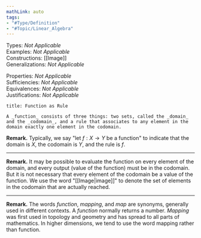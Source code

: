 ```yaml
---
mathLink: auto
tags:
- "#Type/Definition"
- "#Topic/Linear_Algebra"
---
```

Types: <i>Not Applicable</i>  
Examples: <i>Not Applicable</i>  
Constructions: [[Image]]  
Generalizations: <i>Not Applicable</i>  

Properties: <i>Not Applicable</i>  
Sufficiencies: <i>Not Applicable</i>  
Equivalences: <i>Not Applicable</i>  
Justifications: <i>Not Applicable</i>  

``` ad-Definition
title: Function as Rule

A _function_ consists of three things: two sets, called the _domain_ and the _codomain_, and a rule that associates to any element in the domain exactly one element in the codomain.

```

**Remark.** Typically, we say "let $f:X\to Y$ be a function" to indicate that the domain is $X$, the codomain is $Y$, and the rule is $f$.

---

**Remark.** It may be possible to evaluate the function on every element of the domain, and every output (value of the function) must be in the codomain. But it is not necessary that every element of the codomain be a value of the function. We use the word "[[Image|image]]" to denote the set of elements in the codomain that are actually reached.

---

**Remark.** The words *function*, *mapping*, and *map* are synonyms, generally used in different contexts. A *function* normally returns a number. *Mapping* was first used in topology and geometry and has spread to all parts of mathematics. In higher dimensions, we tend to use the word mapping rather than function.